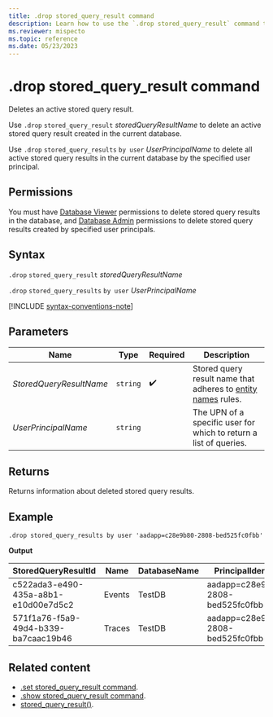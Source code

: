 ```yaml
---
title: .drop stored_query_result command
description: Learn how to use the `.drop stored_query_result` command to delete an active query result.
ms.reviewer: mispecto
ms.topic: reference
ms.date: 05/23/2023
---
```


# .drop stored_query_result command

Deletes an active stored query result.

Use `.drop` `stored_query_result` *storedQueryResultName* to delete an active stored query result created in the current database.

Use `.drop` `stored_query_results` `by user` *UserPrincipalName* to delete all active stored query results in the current database by the specified user principal.

## Permissions

You must have [Database Viewer](../access-control/role-based-access-control.md) permissions to delete stored query results in the database, and [Database Admin](../access-control/role-based-access-control.md) permissions to delete stored query results created by specified user principals.

## Syntax

`.drop` `stored_query_result` *storedQueryResultName*

`.drop` `stored_query_results` `by user` *UserPrincipalName*

[!INCLUDE [syntax-conventions-note](../includes/syntax-conventions-note.md)]

## Parameters

|Name|Type|Required|Description|
|--|--|--|--|
| *StoredQueryResultName* | `string` |  :heavy_check_mark: | Stored query result name that adheres to [entity names](../query/schema-entities/entity-names.md) rules.|
| *UserPrincipalName* | `string` | | The UPN of a specific user for which to return a list of queries. |

## Returns

Returns information about deleted stored query results.

## Example

```kusto
.drop stored_query_results by user 'aadapp=c28e9b80-2808-bed525fc0fbb'
```

**Output**

| StoredQueryResultId | Name | DatabaseName | PrincipalIdentity | SizeInBytes | RowCount | CreatedOn | ExpiresOn |
| ------------------- | ---- | ------------ | ----------------- | ----------- | -------- | --------- | --------- |
| c522ada3-e490-435a-a8b1-e10d00e7d5c2 | Events | TestDB | aadapp=c28e9b80-2808-bed525fc0fbb | 104372 | 1000000 | 2020-10-07 14:26:49.6971487 | 2020-10-08 14:26:49.6971487 |
| 571f1a76-f5a9-49d4-b339-ba7caac19b46 | Traces | TestDB | aadapp=c28e9b80-2808-bed525fc0fbb | 5212 | 100000 | 2020-10-07 14:31:01.8271231| 2020-10-08 14:31:01.8271231 |

## Related content

* [.set stored_query_result command](set-stored-query-result-command.md).
* [.show stored_query_result command](show-stored-query-result-command.md).
* [stored_query_result()](../query/stored-query-result-function.md).
